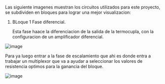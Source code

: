 Las siguiente imagenes muestran los circuitos utilizados para este proyecto, se subdividen en bloques para lograr una mejor visualizacion:

1) BLoque 1 Fase diferencial.

   Esta fase haace la diferenciacion de la salida de la termocupla, con la configuracion de un amplificador diferencial.

![image](https://github.com/stevenag1999/Lab3_Taller_ITCR/assets/79070879/a6003851-1de8-4e4b-80d7-2029be0c9855)


Para ya luego entrar a la fase de escalamiento que ahi es donde entra a trabajar un multiplexor que va a ayudar a seleccionar los valores de resistencia optimos para la ganancia del bloque.

![image](https://github.com/stevenag1999/Lab3_Taller_ITCR/assets/79070879/fb6d9ec8-f0e1-455f-b818-3d7be9f73a67)

















